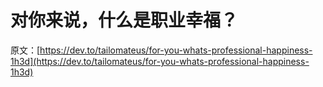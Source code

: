# 对你来说，什么是职业幸福？

原文：[https://dev.to/tailomateus/for-you-whats-professional-happiness-1h3d](https://dev.to/tailomateus/for-you-whats-professional-happiness-1h3d)